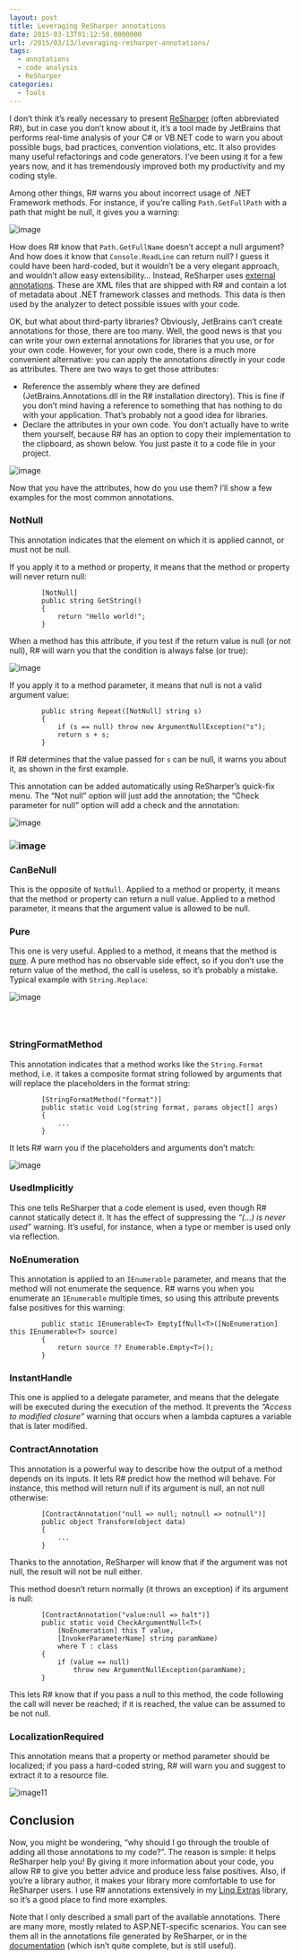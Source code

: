 ```yaml
---
layout: post
title: Leveraging ReSharper annotations
date: 2015-03-13T01:12:50.0000000
url: /2015/03/13/leveraging-resharper-annotations/
tags:
  - annotations
  - code analysis
  - ReSharper
categories:
  - Tools
---
```



I don’t think it’s really necessary to present [ReSharper](https://www.jetbrains.com/resharper/) (often abbreviated R#), but in case you don’t know about it, it’s a tool made by JetBrains that performs real-time analysis of your C# or VB.NET code to warn you about possible bugs, bad practices, convention violations, etc. It also provides many useful refactorings and code generators. I’ve been using it for a few years now, and it has tremendously improved both my productivity and my coding style.

Among other things, R# warns you about incorrect usage of .NET Framework methods. For instance, if you’re calling `Path.GetFullPath` with a path that might be null, it gives you a warning:

![image](image5.png "image")

How does R# know that `Path.GetFullName` doesn’t accept a null argument? And how does it know that `Console.ReadLine` can return null? I guess it could have been hard-coded, but it wouldn’t be a very elegant approach, and wouldn’t allow easy extensibility… Instead, ReSharper uses [external annotations](https://www.jetbrains.com/resharper/webhelp80/Code_Analysis__External_Annotations.html). These are XML files that are shipped with R# and contain a lot of metadata about .NET framework classes and methods. This data is then used by the analyzer to detect possible issues with your code.

OK, but what about third-party libraries? Obviously, JetBrains can’t create annotations for those, there are too many. Well, the good news is that you can write your own external annotations for libraries that you use, or for your own code. However, for your own code, there is a much more convenient alternative: you can apply the annotations directly in your code as attributes. There are two ways to get those attributes:

- Reference the assembly where they are defined (JetBrains.Annotations.dll in the R# installation directory). This is fine if you don’t mind having a reference to something that has nothing to do with your application. That’s probably not a good idea for libraries.
- Declare the attributes in your own code. You don’t actually have to write them yourself, because R# has an option to copy their implementation to the clipboard, as shown below. You just paste it to a code file in your project.


![image](image1.png "image")

Now that you have the attributes, how do you use them? I’ll show a few examples for the most common annotations.

### NotNull

This annotation indicates that the element on which it is applied cannot, or must not be null.

If you apply it to a method or property, it means that the method or property will never return null:



```
        [NotNull]
        public string GetString()
        {
            return "Hello world!";
        }
```

When a method has this attribute, if you test if the return value is null (or not null), R# will warn you that the condition is always false (or true):

![image](image6.png "image")



If you apply it to a method parameter, it means that null is not a valid argument value:

```
        public string Repeat([NotNull] string s)
        {
            if (s == null) throw new ArgumentNullException("s");
            return s + s;
        }
```

If R# determines that the value passed for `s` can be null, it warns you about it, as shown in the first example.

This annotation can be added automatically using ReSharper’s quick-fix menu. The “Not null” option will just add the annotation; the “Check parameter for null” option will add a check and the annotation:

![image](image7.png "image")

### ![image](image8.png "image")



### CanBeNull

This is the opposite of `NotNull`. Applied to a method or property, it means that the method or property can return a null value. Applied to a method parameter, it means that the argument value is allowed to be null.

### Pure

This one is very useful. Applied to a method, it means that the method is [pure](https://en.wikipedia.org/wiki/Pure_function). A pure method has no observable side effect, so if you don’t use the return value of the method, the call is useless, so it’s probably a mistake. Typical example with `String.Replace`:

![image](image9.png "image")

###  

### StringFormatMethod

This annotation indicates that a method works like the `String.Format` method, i.e. it takes a composite format string followed by arguments that will replace the placeholders in the format string:

```
        [StringFormatMethod("format")]
        public static void Log(string format, params object[] args)
        {
            ...
        }
```

It lets R# warn you if the placeholders and arguments don’t match:

![image](image10.png "image")

### UsedImplicitly

This one tells ReSharper that a code element is used, even though R# cannot statically detect it. It has the effect of suppressing the *“(…) is never used”* warning. It’s useful, for instance, when a type or member is used only via reflection.

### NoEnumeration

This annotation is applied to an `IEnumerable` parameter, and means that the method will not enumerate the sequence. R# warns you when you enumerate an `IEnumerable` multiple times, so using this attribute prevents false positives for this warning:



```
        public static IEnumerable<T> EmptyIfNull<T>([NoEnumeration] this IEnumerable<T> source)
        {
            return source ?? Enumerable.Empty<T>();
        }
```



### InstantHandle

This one is applied to a delegate parameter, and means that the delegate will be executed during the execution of the method. It prevents the *“Access to modified closure”* warning that occurs when a lambda captures a variable that is later modified.

### ContractAnnotation

This annotation is a powerful way to describe how the output of a method depends on its inputs. It lets R# predict how the method will behave. For instance, this method will return null if its argument is null, an not null otherwise:



```
        [ContractAnnotation("null => null; notnull => notnull")]
        public object Transform(object data)
        {
            ...
        }
```

Thanks to the annotation, ReSharper will know that if the argument was not null, the result will not be null either.

This method doesn’t return normally (it throws an exception) if its argument is null:

```
        [ContractAnnotation("value:null => halt")]
        public static void CheckArgumentNull<T>(
            [NoEnumeration] this T value,
            [InvokerParameterName] string paramName)
            where T : class
        {
            if (value == null)
                throw new ArgumentNullException(paramName);
        }
```

This lets R# know that if you pass a null to this method, the code following the call will never be reached; if it is reached, the value can be assumed to be not null.

### LocalizationRequired

This annotation means that a property or method parameter should be localized; if you pass a hard-coded string, R# will warn you and suggest to extract it to a resource file.

![image11](image111.png "image11")

## Conclusion

Now, you might be wondering, “why should I go through the trouble of adding all those annotations to my code?”. The reason is simple: it helps ReSharper help you! By giving it more information about your code, you allow R# to give you better advice and produce less false positives. Also, if you’re a library author, it makes your library more comfortable to use for ReSharper users. I use R# annotations extensively in my [Linq.Extras](https://github.com/thomaslevesque/Linq.Extras) library, so it’s a good place to find more examples.

Note that I only described a small part of the available annotations. There are many more, mostly related to ASP.NET-specific scenarios. You can see them all in the annotations file generated by ReSharper, or in the [documentation](https://www.jetbrains.com/resharper/webhelp80/Reference__Code_Annotation_Attributes.html) (which isn’t quite complete, but is still useful).

